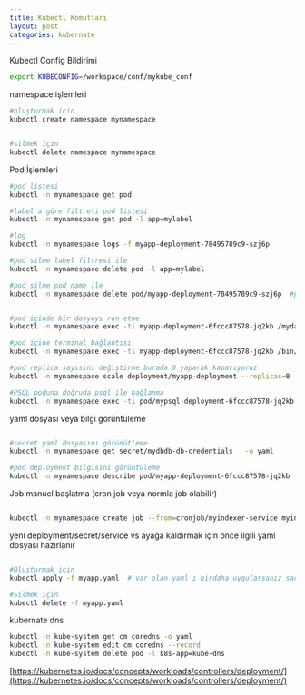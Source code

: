 ```yaml
---
title: Kubectl Komutları
layout: post
categories: kubernate
---
```


Kubectl Config Bildirimi

```sh
export KUBECONFIG=/workspace/conf/mykube_conf
```

namespace işlemleri
```sh
#oluşturmak için
kubectl create namespace mynamespace


#silmek için
kubectl delete namespace mynamespace

```


Pod İşlemleri

```sh
#pod listesi
kubectl -n mynamespace get pod

#label a göre filtreli pod listesi
kubectl -n mynamespace get pod -l app=mylabel

#log
kubectl -n mynamespace logs -f myapp-deployment-78495789c9-szj6p

#pod silme label filtresi ile
kubectl -n mynamespace delete pod -l app=mylabel

#pod silme pod name ile
kubectl -n mynamespace delete pod/myapp-deployment-78495789c9-szj6p  #pod/ diyerek silerseniz sadece pod silinir kube yeniden otomaitk başlatır eğer deploy/ statefulset/ vb gibi silerseniz kalıcı olarak silinir.


#pod içinde bir dosyayı run etme
kubectl -n mynamespace exec -ti myapp-deployment-6fccc87578-jq2kb /mydata/mybatch.sh

#pod içine terminal bağlantısı
kubectl -n mynamespace exec -ti myapp-deployment-6fccc87578-jq2kb /bin/bash #veya /bin/sh

#pod replica sayısını değiştirme burada 0 yaparak kapatıyoruz 
kubectl -n mynamespace scale deployment/myapp-deployment --replicas=0

#PSQL poduna doğruda psql ile bağlanma
kubectl -n mynamespace exec -ti pod/mypsql-deployment-6fccc87578-jq2kb -- psql -U postgres

```
yaml dosyası veya bilgi görüntüleme
```sh

#secret yaml dosyasını görünütleme
kubectl -n mynamespace get secret/mydbdb-db-credentials   -o yaml

#pod deployment bilgisini görüntüleme
kubectl -n mynamespace describe pod/myapp-deployment-6fccc87578-jq2kb

```



Job manuel başlatma (cron job veya normla job olabilir)

```sh

kubectl -n mynamespace create job --from=cronjob/myindexer-service myindexerservice

```

yeni deployment/secret/service vs ayağa kaldırmak için önce ilgili yaml dosyası hazırlanır
```sh

#Oluşturmak için
kubectl apply -f myapp.yaml  # var olan yaml ı birdaha uygularsanız sadece değişiklikleri uygular

#Silmek için
kubectl delete -f myapp.yaml

```

kubernate dns

```sh
kubectl -n kube-system get cm coredns -o yaml
kubectl -n kube-system edit cm coredns --record
kubectl -n kube-system delete pod -l k8s-app=kube-dns
```




[https://kubernetes.io/docs/concepts/workloads/controllers/deployment/](https://kubernetes.io/docs/concepts/workloads/controllers/deployment/)
